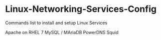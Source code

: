 # Linux-Networking-Services-Config
Commands list to install and setup Linux Services


Apache on RHEL 7
MySQL / MAriaDB
PowerDNS
Squid
